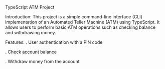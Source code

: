 
TypeScript ATM Project

Introduction:
This project is a simple command-line interface (CLI) implementation of an Automated Teller Machine (ATM) using TypeScript. It allows users to perform basic ATM operations such as checking balance and withdrawing money.

Features:
. User authentication with a PIN code

. Check account balance

. Withdraw money from the account
